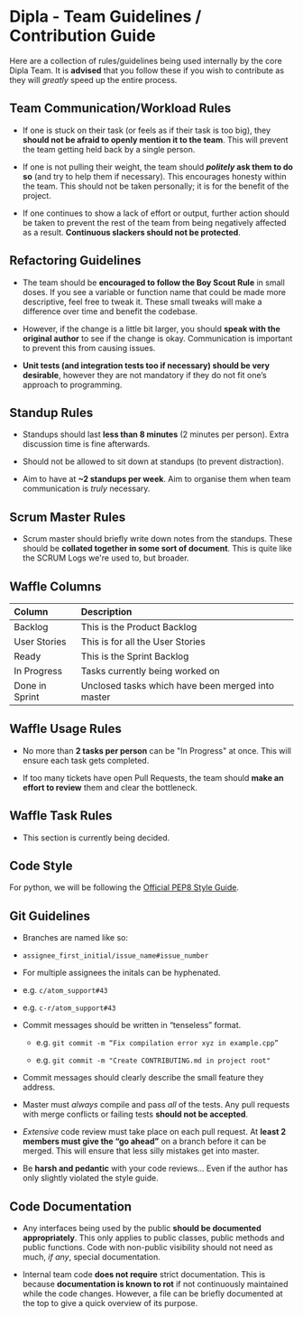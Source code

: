 # Dipla - Team Guidelines / Contribution Guide

Here are a collection of rules/guidelines being used internally by the core Dipla Team. It is **advised** that you follow these if you wish to contribute as they will _greatly_ speed up the entire process.

## Team Communication/Workload Rules

* If one is stuck on their task (or feels as if their task is too big), they **should not be afraid to openly mention it to the team**. This will prevent the team getting held back by a single person.

* If one is not pulling their weight, the team should **_politely_ ask them to do so** (and try to help them if necessary). This encourages honesty within the team. This should not be taken personally; it is for the benefit of the project.

* If one continues to show a lack of effort or output, further action should be taken to prevent the rest of the team from being negatively affected as a result. **Continuous slackers should not be protected**.

## Refactoring Guidelines

* The team should be **encouraged to follow the Boy Scout Rule** in small doses. If you see a variable or function name that could be made more descriptive, feel free to tweak it. These small tweaks will make a difference over time and benefit the codebase.

 * However, if the change is a little bit larger, you should **speak with the original author** to see if the change is okay. Communication is important to prevent this from causing issues.

* **Unit tests (and integration tests too if necessary) should be very desirable**, however they are not mandatory if they do not fit one’s approach to programming.

## Standup Rules

* Standups should last **less than 8 minutes** (2 minutes per person). Extra discussion time is fine afterwards.

* Should not be allowed to sit down at standups (to prevent distraction).

* Aim to have at **~2 standups per week**. Aim to organise them when team communication is _truly_ necessary.

## Scrum Master Rules

* Scrum master should briefly write down notes from the standups. These should be **collated together in some sort of document**. This is quite like the SCRUM Logs we're used to, but broader.

## Waffle Columns

| Column           | Description                                       |
| :-------------   | :---------------------------------------          |
| Backlog          | This is the Product Backlog                       |
| User Stories     | This is for all the User Stories                  |
| Ready            | This is the Sprint Backlog                        |
| In Progress      | Tasks currently being worked on                   |
| Done in Sprint   | Unclosed tasks which have been merged into master |

## Waffle Usage Rules

* No more than **2 tasks per person** can be "In Progress" at once. This will ensure each task gets completed.

* If too many tickets have open Pull Requests, the team should **make an effort to review** them and clear the bottleneck.

## Waffle Task Rules

* This section is currently being decided.

## Code Style

For python, we will be following the [Official PEP8 Style Guide](https://www.python.org/dev/peps/pep-0008/).

## Git Guidelines

* Branches are named like so:

 * `assignee_first_initial/issue_name#issue_number`

 * For multiple assignees the initals can be hyphenated.
 
 * e.g. `c/atom_support#43`

 * e.g. `c-r/atom_support#43`

* Commit messages should be written in “tenseless” format.
   
   * e.g. `git commit -m “Fix compilation error xyz in example.cpp”`
   
   * e.g. `git commit -m "Create CONTRIBUTING.md in project root"`

* Commit messages should clearly describe the small feature they address.

* Master must _always_ compile and pass _all_ of the tests. Any pull requests with merge conflicts or failing tests **should not be accepted**.

* _Extensive_ code review must take place on each pull request. At **least 2 members must give the “go ahead”** on a branch before it can be merged. This will ensure that less silly mistakes get into master.

* Be **harsh and pedantic** with your code reviews... Even if the author has only slightly violated the style guide.

## Code Documentation

* Any interfaces being used by the public **should be documented appropriately**. This only applies to public classes, public methods and public functions. Code with non-public visibility should not need as much, _if any_, special documentation.

* Internal team code **does not require** strict documentation. This is because **documentation is known to rot** if not continuously maintained  while the code changes. However, a file can be briefly documented at the top to give a quick overview of its purpose.
